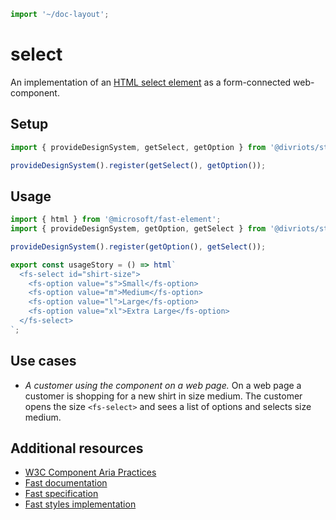 ```js script
import '~/doc-layout';
```

# select

An implementation of an [HTML select element](https://developer.mozilla.org/en-US/docs/Web/HTML/Element/select) as a form-connected web-component.

## Setup

```ts
import { provideDesignSystem, getSelect, getOption } from '@divriots/starter-furious';

provideDesignSystem().register(getSelect(), getOption());
```

## Usage

```js preview-story
import { html } from '@microsoft/fast-element';
import { provideDesignSystem, getOption, getSelect } from '@divriots/starter-furious';

provideDesignSystem().register(getOption(), getSelect());

export const usageStory = () => html`
  <fs-select id="shirt-size">
    <fs-option value="s">Small</fs-option>
    <fs-option value="m">Medium</fs-option>
    <fs-option value="l">Large</fs-option>
    <fs-option value="xl">Extra Large</fs-option>
  </fs-select>
`;
```

## Use cases

- _A customer using the component on a web page._
  On a web page a customer is shopping for a new shirt in size medium. The customer opens the size `<fs-select>` and sees a list of options and selects size medium.

## Additional resources

- [W3C Component Aria Practices](https://www.w3.org/TR/wai-aria-practices-1.1/#Listbox)
- [Fast documentation](https://github.com/microsoft/fast/blob/master/packages/web-components/fast-foundation/src/select/README.md)
- [Fast specification](https://github.com/microsoft/fast/blob/master/packages/web-components/fast-foundation/src/select/select.spec.md)
- [Fast styles implementation](https://github.com/microsoft/fast/blob/master/packages/web-components/fast-components/src/select/select.styles.ts)
